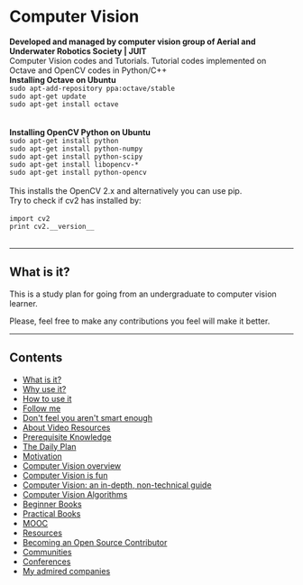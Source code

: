 # Computer Vision 
**Developed and managed by computer vision group of Aerial and Underwater Robotics Society | JUIT**<br>
Computer Vision codes and Tutorials. Tutorial codes implemented on Octave and OpenCV codes in Python/C++
<br>
  **Installing Octave on Ubuntu**<br>
         `sudo apt-add-repository ppa:octave/stable`<br>
         `sudo apt-get update`<br>
         `sudo apt-get install octave`<br>
<br><br>
 **Installing OpenCV Python on Ubuntu**<br>
         `sudo apt-get install python`<br>
         `sudo apt-get install python-numpy`<br> 
         `sudo apt-get install python-scipy`<br>
         `sudo apt-get install libopencv-*`<br>
         `sudo apt-get install python-opencv`<br><br>
This installs the OpenCV 2.x and alternatively you can use pip.<br>
Try to check if cv2 has installed by:<br><br>
          `import cv2`<br>
          `print cv2.__version__`<br><br>

---

## What is it?

This is a study plan for going from an undergraduate to computer vision learner.<br>

Please, feel free to make any contributions you feel will make it better.

---


## Contents

- [What is it?](#what-is-it)
- [Why use it?](#why-use-it)
- [How to use it](#how-to-use-it)
- [Follow me](#follow-me)
- [Don't feel you aren't smart enough](#dont-feel-you-arent-smart-enough)
- [About Video Resources](#about-video-resources)
- [Prerequisite Knowledge](#prerequisite-knowledge)
- [The Daily Plan](#the-daily-plan)
- [Motivation](#motivation)
- [Computer Vision overview](#computer-vision-overview)
- [Computer Vision is fun](#computer-vision-is-fun)
- [Computer Vision: an in-depth, non-technical guide](#computer-vision-an-in-depth-non-technical-guide)
- [Computer Vision Algorithms](#computer-vision-algorithms)
- [Beginner Books](#beginner-books)
- [Practical Books](#practical-books)
- [MOOC](#mooc)
- [Resources](#resources)
- [Becoming an Open Source Contributor](#becoming-an-open-source-contributor)
- [Communities](#communities)
- [Conferences](#conferences)
- [My admired companies](#my-admired-companies)

